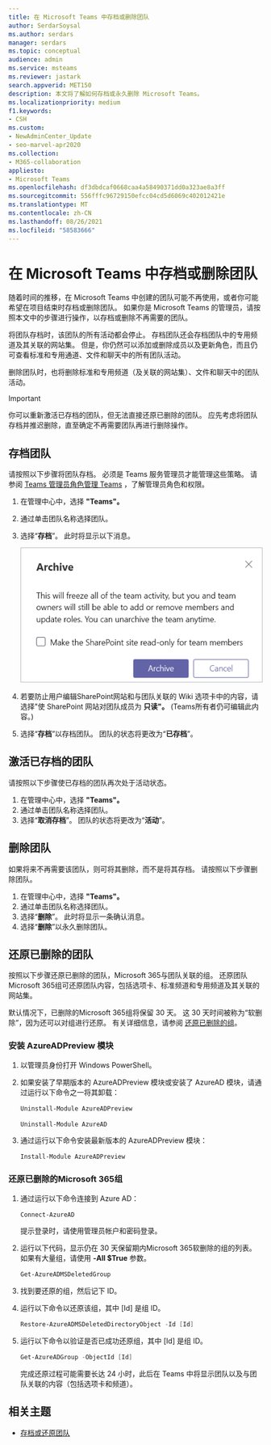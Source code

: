 ```yaml
---
title: 在 Microsoft Teams 中存档或删除团队
author: SerdarSoysal
ms.author: serdars
manager: serdars
ms.topic: conceptual
audience: admin
ms.service: msteams
ms.reviewer: jastark
search.appverid: MET150
description: 本文将了解如何存档或永久删除 Microsoft Teams。
ms.localizationpriority: medium
f1.keywords:
- CSH
ms.custom:
- NewAdminCenter_Update
- seo-marvel-apr2020
ms.collection:
- M365-collaboration
appliesto:
- Microsoft Teams
ms.openlocfilehash: df3dbdcaf0668caa4a58490371dd0a323ae8a3ff
ms.sourcegitcommit: 556fffc96729150efcc04cd5d6069c402012421e
ms.translationtype: MT
ms.contentlocale: zh-CN
ms.lasthandoff: 08/26/2021
ms.locfileid: "58583666"
---
```

# <a name="archive-or-delete-a-team-in-microsoft-teams"></a>在 Microsoft Teams 中存档或删除团队

随着时间的推移，在 Microsoft Teams 中创建的团队可能不再使用，或者你可能希望在项目结束时存档或删除团队。 如果你是 Microsoft Teams 的管理员，请按照本文中的步骤进行操作，以存档或删除不再需要的团队。

将团队存档时，该团队的所有活动都会停止。 存档团队还会存档团队中的专用频道及其关联的网站集。  但是，你仍然可以添加或删除成员以及更新角色，而且仍可查看标准和专用通道、文件和聊天中的所有团队活动。

删除团队时，也将删除标准和专用频道（及关联的网站集）、文件和聊天中的团队活动。

> [!IMPORTANT]
> 你可以重新激活已存档的团队，但无法直接还原已删除的团队。 应先考虑将团队存档并推迟删除，直至确定不再需要团队再进行删除操作。

## <a name="archive-a-team"></a>存档团队

请按照以下步骤将团队存档。 必须是 Teams 服务管理员才能管理这些策略。 请参阅 [Teams 管理员角色管理 Teams](./using-admin-roles.md) ，了解管理员角色和权限。

1. 在管理中心中，选择 **"Teams"。**
2. 通过单击团队名称选择团队。
3. 选择“**存档**”。 此时将显示以下消息。

    ![Teams 存档消息的屏幕截图](media/teams-archive-message.png)

4. 若要防止用户编辑SharePoint网站和与团队关联的 Wiki 选项卡中的内容，请选择"使 SharePoint 网站对团队成员为 **只读"。**  (Teams所有者仍可编辑此内容。) 
5. 选择“**存档**”以存档团队。 团队的状态将更改为“**已存档**”。

## <a name="make-an-archived-team-active"></a>激活已存档的团队

请按照以下步骤使已存档的团队再次处于活动状态。

1. 在管理中心中，选择 **"Teams"。**
2. 通过单击团队名称选择团队。
3. 选择“**取消存档**”。 团队的状态将更改为“**活动**”。

## <a name="delete-a-team"></a>删除团队

如果将来不再需要该团队，则可将其删除，而不是将其存档。 请按照以下步骤删除团队。

1.  在管理中心中，选择 **"Teams"。**
2.  通过单击团队名称选择团队。
3.  选择“**删除**”。 此时将显示一条确认消息。
4.  选择“**删除**”以永久删除团队。

## <a name="restore-a-deleted-team"></a>还原已删除的团队

按照以下步骤还原已删除的团队，Microsoft 365与团队关联的组。 还原团队Microsoft 365组可还原团队内容，包括选项卡、标准频道和专用频道及其关联的网站集。

默认情况下，已删除的Microsoft 365组将保留 30 天。 这 30 天时间被称为“软删除”，因为还可以对组进行还原。 有关详细信息，请参阅 [还原已删除的组](/microsoft-365/admin/create-groups/restore-deleted-group)。

### <a name="install-the-azureadpreview-module"></a>安装 AzureADPreview 模块

1. 以管理员身份打开 Windows PowerShell。
2. 如果安装了早期版本的 AzureADPreview 模块或安装了 AzureAD 模块，请通过运行以下命令之一将其卸载：

    ```PowerShell
    Uninstall-Module AzureADPreview
    ```

    ```PowerShell
    Uninstall-Module AzureAD
    ```
3. 通过运行以下命令安装最新版本的 AzureADPreview 模块：

    ```PowerShell
    Install-Module AzureADPreview
    ```

### <a name="restore-the-deleted-microsoft-365-group"></a>还原已删除的Microsoft 365组

1. 通过运行以下命令连接到 Azure AD：
    ```PowerShell
    Connect-AzureAD
    ```
    提示登录时，请使用管理员帐户和密码登录。  
2. 运行以下代码，显示仍在 30 天保留期内Microsoft 365软删除的组的列表。 如果有大量组，请使用 **-All $True** 参数。
    ```PowerShell
    Get-AzureADMSDeletedGroup
    ```
3. 找到要还原的组，然后记下 ID。
4. 运行以下命令以还原该组，其中 [Id] 是组 ID。
    ```PowerShell
    Restore-AzureADMSDeletedDirectoryObject -Id [Id]
    ```
5.  运行以下命令以验证是否已成功还原组，其中 [Id] 是组 ID。
    ```PowerShell
    Get-AzureADGroup -ObjectId [Id]
    ```

    完成还原过程可能需要长达 24 小时，此后在 Teams 中将显示团队以及与团队关联的内容（包括选项卡和频道）。
    
## <a name="related-topics"></a>相关主题

- [存档或还原团队](https://support.microsoft.com/office/archive-or-restore-a-team-dc161cfd-b328-440f-974b-5da5bd98b5a7) 
